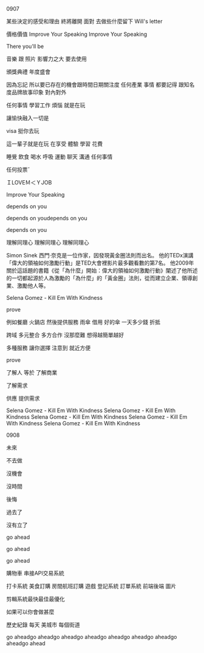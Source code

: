 0907

某些決定的感受和理由
終將離開 面對
去做些什麼留下
Will's letter

價格價值
Improve Your Speaking
Improve Your Speaking

There you'll be 

音樂 跟 照片 影響力之大 要去使用

頒獎典禮 年度盛會

因為忘記 所以要已存在的機會跟時間日期關注度
任何產業
事情 都要記得 跟知名度品牌故事印象 對內對外

任何事情 學習工作 煩惱 就是在玩

讓愉快融入一切是

visa 挺你去玩

這一輩子就是在玩 在享受 體驗 學習 花費

睡覺 飲食 喝水 呼吸 運動 聊天 溝通 任何事情

任何投票ˇ


ＩLOVEＭ＜ＹJOB



Improve Your Speaking

depends on you

depends on youdepends on you


depends on you


理解同理心
理解同理心
理解同理心

Simon Sinek
西門·奈克是一位作家，因發現黃金圈法則而出名。 他的TEDx演講「偉大的領袖如何激勵行動」是TED大會裡影片最多觀看數的第7名。 他2009年關於這話題的書籍《從「為什麼」開始：偉大的領袖如何激勵行動》闡述了他所述的一切都起源於人為激勵的「為什麼」的「黃金圈」法則，從而建立企業、領導創業、激勵他人等。


Selena Gomez - Kill Em With Kindness

prove

例如餐廳 火鍋店 然後提供服務 雨傘 借用 好的傘 一天多少錢 折抵


跨域 多元整合 多方合作 沒那麼難 想得越簡單越好

 多種服務 讓你選擇 注意到 就近方便

prove

了解人 等於 了解商業

了解需求

供應 提供需求

Selena Gomez - Kill Em With Kindness
Selena Gomez - Kill Em With Kindness
Selena Gomez - Kill Em With Kindness
Selena Gomez - Kill Em With Kindness
Selena Gomez - Kill Em With Kindness

0908

未來

不去做

沒機會

沒時間

後悔

過去了

沒有立了

go ahead

go ahead

go ahead

購物車 串接API交易系統

打卡系統 美食訂購 房間航班訂購 遊戲 登記系統 訂單系統 前端後端 圖片

剪輯系統最快最佳最優化

如果可以你會做甚麼

歷史紀錄 每天 美城市 每個街道

go aheadgo aheadgo aheadgo aheadgo aheadgo aheadgo aheadgo aheadgo ahead
